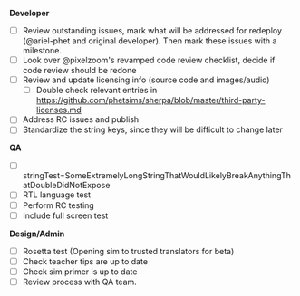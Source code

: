**Developer**
- [ ] Review outstanding issues, mark what will be addressed for redeploy (@ariel-phet and original developer). Then mark these issues with a milestone.
- [ ] Look over @pixelzoom's revamped code review checklist, decide if code review should be redone
- [ ] Review and update licensing info (source code and images/audio)
  - [ ] Double check relevant entries in https://github.com/phetsims/sherpa/blob/master/third-party-licenses.md 
- [ ] Address RC issues and publish
- [ ] Standardize the string keys, since they will be difficult to change later

**QA**
- [ ] stringTest=SomeExtremelyLongStringThatWouldLikelyBreakAnythingThatDoubleDidNotExpose
- [ ] RTL language test
- [ ] Perform RC testing
 - [ ] Include full screen test

**Design/Admin**
- [ ] Rosetta test (Opening sim to trusted translators for beta)
- [ ] Check teacher tips are up to date
- [ ] Check sim primer is up to date
- [ ] Review process with QA team.
